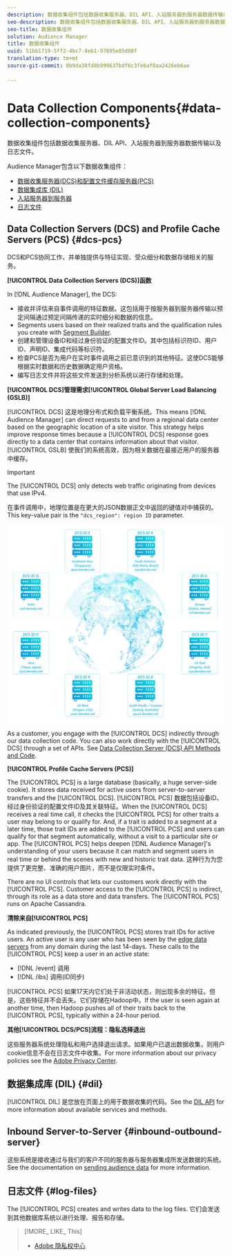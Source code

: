 ```yaml
---
description: 数据收集组件包括数据收集服务器、DIL API、入站服务器到服务器数据传输以及日志文件。
seo-description: 数据收集组件包括数据收集服务器、DIL API、入站服务器到服务器数据传输以及日志文件。
seo-title: 数据收集组件
solution: Audience Manager
title: 数据收集组件
uuid: 51bb1719-5ff2-4bc7-8eb1-97895e05d08f
translation-type: tm+mt
source-git-commit: 0b9da38fd8b999637bdf6c3fe6af8aa2426eb6ae

---
```



# Data Collection Components{#data-collection-components}

数据收集组件包括数据收集服务器、DIL API、入站服务器到服务器数据传输以及日志文件。

<!-- 

c_compcollect.xml

 -->

Audience Manager包含以下数据收集组件：

* [数据收集服务器(DCS)和配置文件缓存服务器(PCS)](../../reference/system-components/components-data-collection.md#dcs-pcs)
* [数据集成库 (DIL)](../../reference/system-components/components-data-collection.md#dil)
* [入站服务器到服务器](../../reference/system-components/components-data-collection.md#inbound-outbound-server)
* [日志文件](../../reference/system-components/components-data-collection.md#log-files)

## Data Collection Servers (DCS) and Profile Cache Servers (PCS) {#dcs-pcs}

DCS和PCS协同工作，并单独提供与特征实现、受众细分和数据存储相关的服务。

**[!UICONTROL Data Collection Servers (DCS)]函数**

In [!DNL Audience Manager], the DCS:

* 接收并评估来自事件调用的特征数据。这包括用于按服务器到服务器传输以预定间隔通过预定间隔传递的实时细分和数据的信息。
* Segments users based on their realized traits and the qualification rules you create with [Segment Builder](../../features/segments/segment-builder.md#topic_E166819D26B94A868376BA54E10E4B74).
* 创建和管理设备ID和经过身份验证的配置文件ID。其中包括标识符ID、用户ID、声明ID、集成代码等标识符。
* 检查PCS是否为用户在实时事件调用之前已意识到的其他特征。这使DCS能够根据实时数据和历史数据确定用户资格。
* 编写日志文件并将这些文件发送到分析系统以进行存储和处理。

**[!UICONTROL DCS]管理需求[!UICONTROL Global Server Load Balancing (GSLB)]**

[!UICONTROL DCS] 这是地理分布式和负载平衡系统。This means [!DNL Audience Manager] can direct requests to and from a regional data center based on the geographic location of a site visitor. This strategy helps improve response times because a [!UICONTROL DCS] response goes directly to a data center that contains information about that visitor. [!UICONTROL GSLB] 使我们的系统高效，因为相关数据在最接近用户的服务器中缓存。

>[!IMPORTANT]
>
>The [!UICONTROL DCS] only detects web traffic originating from devices that use IPv4.

在事件调用中，地理位置是在更大的JSON数据正文中返回的键值对中捕获的。This key-value pair is the `"dcs_region": region ID` parameter.

![](assets/dcs-map.png)

As a customer, you engage with the [!UICONTROL DCS] indirectly through our data collection code. You can also work directly with the [!UICONTROL DCS] through a set of APIs. See [Data Collection Server (DCS) API Methods and Code](../../api/dcs-intro/dcs-event-calls/dcs-event-calls.md).

**[!UICONTROL Profile Cache Servers (PCS)]**

The [!UICONTROL PCS] is a large database (basically, a huge server-side cookie). It stores data received for active users from server-to-server transfers and the [!UICONTROL DCS]. [!UICONTROL PCS] 数据包括设备ID、经过身份验证的配置文件ID及其关联特征。When the [!UICONTROL DCS] receives a real time call, it checks the [!UICONTROL PCS] for other traits a user may belong to or qualify for. And, if a trait is added to a segment at a later time, those trait IDs are added to the [!UICONTROL PCS] and users can qualify for that segment automatically, without a visit to a particular site or app. The [!UICONTROL PCS] helps deepen [!DNL Audience Manager]'s understanding of your users because it can match and segment users in real time or behind the scenes with new and historic trait data. 这种行为为您提供了更完整、准确的用户图片，而不是仅限实时条件。

There are no UI controls that lets our customers work directly with the [!UICONTROL PCS]. Customer access to the [!UICONTROL PCS] is indirect, through its role as a data store and data transfers. The [!UICONTROL PCS] runs on Apache Cassandra.

**清除来自[!UICONTROL PCS]**

As indicated previously, the [!UICONTROL PCS] stores trait IDs for active users. An active user is any user who has been seen by the [edge data servers](../../reference/system-components/components-edge.md) from any domain during the last 14-days. These calls to the [!UICONTROL PCS] keep a user in an active state:

* [!DNL /event] 调用
* [!DNL /ibs] 调用(ID同步)

<!-- 

Removed /dpm calls from the bulleted list. /dpm calls have been deprecated.

 -->

[!UICONTROL PCS] 如果17天内它们处于非活动状态，则出现多余的特征。但是，这些特征并不会丢失。它们存储在Hadoop中。If the user is seen again at another time, then Hadoop pushes all of their traits back to the [!UICONTROL PCS], typically within a 24-hour period.

**其他[!UICONTROL DCS/PCS]流程：隐私选择退出**

这些服务器系统处理隐私和用户选择退出请求。如果用户已退出数据收集，则用户cookie信息不会在日志文件中收集。For more information about our privacy policies see the [Adobe Privacy Center](https://www.adobe.com/privacy/advertising-services.html).

## 数据集成库 (DIL) {#dil}

[!UICONTROL DIL] 是您放在页面上的用于数据收集的代码。See the [DIL API](../../dil/dil-overview.md) for more information about available services and methods.

## Inbound Server-to-Server {#inbound-outbound-server}

这些系统是接收通过与我们的客户不同的服务器与服务器集成所发送数据的系统。See the documentation on [sending audience data](/help/using/integration/sending-audience-data/real-time-data-integration/real-time-tech-specs.md) for more information.

## 日志文件 {#log-files}

The [!UICONTROL PCS] creates and writes data to the log files. 它们会发送到其他数据库系统以进行处理、报告和存储。

>[!MORE_ LIKE_ This]
>
>* [Adobe 隐私权中心](https://www.adobe.com/privacy.html)

